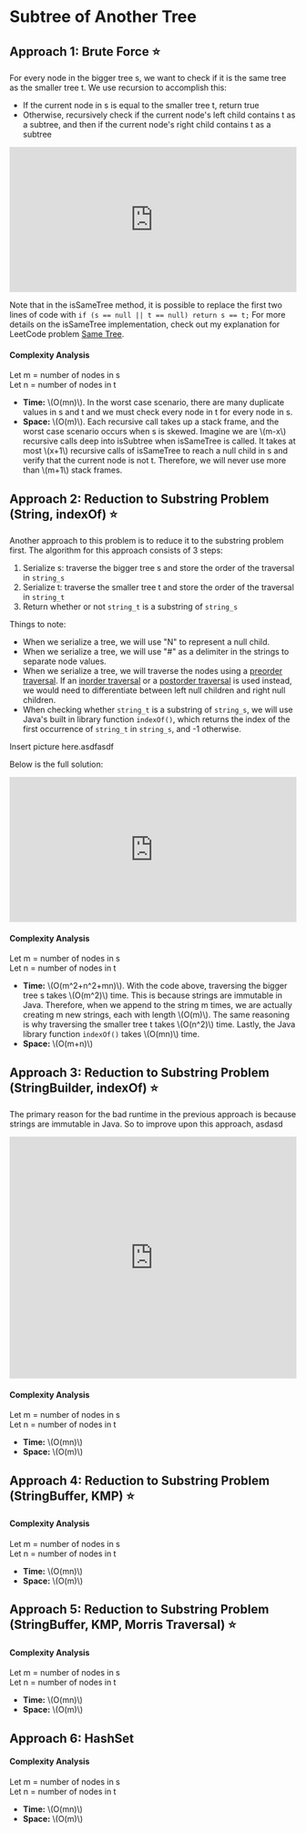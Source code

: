 <!-- MathJax -->
<script src="https://polyfill.io/v3/polyfill.min.js?features=es6"></script>
<script id="MathJax-script" async src="https://cdn.jsdelivr.net/npm/mathjax@3/es5/tex-mml-chtml.js"></script>

# Subtree of Another Tree 

## Approach 1: Brute Force ⭐
For every node in the bigger tree s, we want to check if it is the same tree as the smaller tree t. We use recursion to accomplish this:
- If the current node in s is equal to the smaller tree t, return true
- Otherwise, recursively check if the current node's left child contains t as a subtree, and then if the current node's right child contains t as a subtree

<iframe src="https://leetcode.com/playground/YxKD2YGD/shared" frameBorder="0" width="100%" height="255"></iframe>

Note that in the isSameTree method, it is possible to replace the first two lines of code with `if (s == null || t == null) return s == t;`
For more details on the isSameTree implementation, check out my explanation for LeetCode problem [Same Tree](../0100_Same-Tree/Explanation.md).

#### Complexity Analysis
Let m = number of nodes in s  
Let n = number of nodes in t
- <div><b>Time:</b> \(O(mn)\). In the worst case scenario, there are many duplicate values in s and t and we must check every node in t for every node in s.</div>
- <div><b>Space:</b> \(O(m)\). Each recursive call takes up a stack frame, and the worst case scenario occurs when s is skewed. Imagine we are \(m-x\) recursive calls deep into isSubtree when isSameTree is called. It takes at most \(x+1\) recursive calls of isSameTree to reach a null child in s and verify that the current node is not t. Therefore, we will never use more than \(m+1\) stack frames.</div>

<!-- Note: using level order traversal (instead of preorder) in isSubtree could increase average runtime -->
<!-- Note: another idea is to calculate height of t, store the nodes in s with that height, and only run isSameTree on those nodes -->

## Approach 2: Reduction to Substring Problem (String, indexOf) ⭐
Another approach to this problem is to reduce it to the substring problem first. The algorithm for this approach consists of 3 steps:
1. Serialize s: traverse the bigger tree s and store the order of the traversal in `string_s`
2. Serialize t: traverse the smaller tree t and store the order of the traversal in `string_t`
3. Return whether or not `string_t` is a substring of `string_s`

Things to note:
- When we serialize a tree, we will use "N" to represent a null child.
- When we serialize a tree, we will use "#" as a delimiter in the strings to separate node values.
- When we serialize a tree, we will traverse the nodes using a [preorder traversal](). If an [inorder traversal]() or a [postorder traversal]() is used instead, we would need to differentiate between left null children and right null children.
- When checking whether `string_t` is a substring of `string_s`, we will use Java's built in library function `indexOf()`, which returns the index of the first occurrence of `string_t` in `string_s`, and -1 otherwise.

Insert picture here.asdfasdf

Below is the full solution:
<iframe src="https://leetcode.com/playground/YfqkE2mS/shared" frameBorder="0" width="100%" height="255"></iframe>

#### Complexity Analysis
Let m = number of nodes in s  
Let n = number of nodes in t
- <div><b>Time:</b> \(O(m^2+n^2+mn)\). With the code above, traversing the bigger tree s takes \(O(m^2)\) time. This is because strings are immutable in Java. Therefore, when we append to the string m times, we are actually creating m new strings, each with length \(O(m)\). The same reasoning is why traversing the smaller tree t takes \(O(n^2)\) time. Lastly, the Java library function <code>indexOf()</code> takes \(O(mn)\) time.</div>
- <div><b>Space:</b> \(O(m+n)\)</div>

## Approach 3: Reduction to Substring Problem (StringBuilder, indexOf) ⭐
The primary reason for the bad runtime in the previous approach is because strings are immutable in Java. So to improve upon this approach, asdasd

<iframe src="https://leetcode.com/playground/LcwEF8ZC/shared" frameBorder="0" width="100%" height="425"></iframe>

#### Complexity Analysis
Let m = number of nodes in s  
Let n = number of nodes in t
- <div><b>Time:</b> \(O(mn)\)</div>
- <div><b>Space:</b> \(O(m)\)</div>

## Approach 4: Reduction to Substring Problem (StringBuffer, KMP) ⭐

#### Complexity Analysis
Let m = number of nodes in s  
Let n = number of nodes in t
- <div><b>Time:</b> \(O(mn)\)</div>
- <div><b>Space:</b> \(O(m)\)</div>

## Approach 5: Reduction to Substring Problem (StringBuffer, KMP, Morris Traversal) ⭐

#### Complexity Analysis
Let m = number of nodes in s  
Let n = number of nodes in t
- <div><b>Time:</b> \(O(mn)\)</div>
- <div><b>Space:</b> \(O(m)\)</div>

## Approach 6: HashSet


#### Complexity Analysis
Let m = number of nodes in s  
Let n = number of nodes in t
- <div><b>Time:</b> \(O(mn)\)</div>
- <div><b>Space:</b> \(O(m)\)</div>
